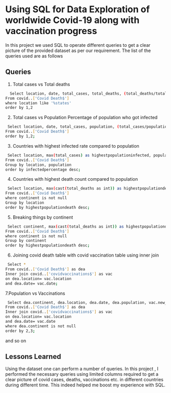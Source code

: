 
# Using SQL for Data Exploration of worldwide Covid-19 along with vaccination progress

In this project we used SQL to operate different queries to get a clear picture of the provided dataset as per our requirement. The list of the queries used are as follows



## Queries

1. Total cases vs Total deaths

```bash
  Select location, date, total_cases, total_deaths, (total_deaths/total_cases)*100 as deathpercentage
From covid..['Covid Death$']
where location like '%states'
order by 1,2
```

  2. Total cases vs Population 
     Percentage of population who got infected
```bash
 Select location, date, total_cases, population, (total_cases/population)*100 as infectedpercentage
From covid..['Covid Death$']
order by 1,2;
```
3. Countries with highest infected rate compared to population

```bash
 Select location, max(total_cases) as highestpopulationinfected, population, (max(total_cases/population))*100 as infectedpercentage
From covid..['Covid Death$']
Group by location, population
order by infectedpercentage desc;

```
4. Countries with highest death count compared to population
```bash
 Select location, max(cast(total_deaths as int)) as highestpopulationdeath
From covid..['Covid Death$']
where continent is not null
Group by location
order by highestpopulationdeath desc;

```
5. Breaking things by continent

```bash
 Select continent, max(cast(total_deaths as int)) as highestpopulationdeath
From covid..['Covid Death$']
where continent is not null
Group by continent
order by highestpopulationdeath desc;
```
6. Joining covid death table with covid vaccination table using inner join

```bash
 Select *
From covid..['Covid Death$'] as dea
Inner join covid..['covidvaccinations$'] as vac
on dea.location= vac.location
and dea.date= vac.date;

```
7.Population vs Vaccinations

```bash
 Select dea.continent, dea.location, dea.date, dea.population, vac.new_vaccinations
From covid..['Covid Death$'] as dea
Inner join covid..['covidvaccinations$'] as vac
on dea.location= vac.location
and dea.date= vac.date
where dea.continent is not null
order by 2,3;

```

and so on

## Lessons Learned

Using the dataset one can perform a number of queries. In this project , I performed the necessary queries using limited columns required to get a clear picture of covid cases, deaths, vaccinations etc. in different countries during different time. This indeed helped me boost my experience with SQL.

  
